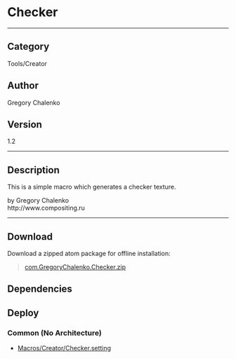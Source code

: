 # Checker
___

## Category
Tools/Creator

## Author
Gregory Chalenko

## Version
1.2

___

## Description
<p>This is a simple macro which generates a checker texture.</p>

<p>by Gregory Chalenko<br>
http://www.compositing.ru</p>

___

## Download

Download a zipped atom package for offline installation:
> [com.GregoryChalenko.Checker.zip](https://gitlab.com/WeSuckLess/Reactor/-/archive/master/Reactor-master.zip?path=Atoms/com.GregoryChalenko.Checker)  

## Dependencies

## Deploy

### Common (No Architecture)

<ul>
<li><a href="https://gitlab.com/WeSuckLess/Reactor/-/blob/master/Atoms/com.GregoryChalenko.Checker/Macros/Creator/Checker.setting?ref_type=heads">Macros/Creator/Checker.setting</a></li>
</ul>
